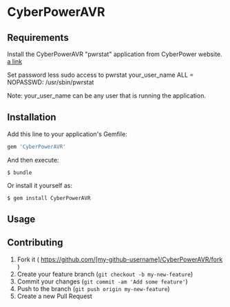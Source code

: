 # CyberPowerAVR

## Requirements

Install the CyberPowerAVR "pwrstat" application from CyberPower website.
[a link](http://www.cyberpowersystems.com/products/management-software/ppl.html)

Set password less sudo access to pwrstat
    your_user_name ALL = NOPASSWD: /usr/sbin/pwrstat

Note: your_user_name can be any user that is running the application.

## Installation

Add this line to your application's Gemfile:

```ruby
gem 'CyberPowerAVR'
```

And then execute:

    $ bundle

Or install it yourself as:

    $ gem install CyberPowerAVR

## Usage

## Contributing

1. Fork it ( https://github.com/[my-github-username]/CyberPowerAVR/fork )
2. Create your feature branch (`git checkout -b my-new-feature`)
3. Commit your changes (`git commit -am 'Add some feature'`)
4. Push to the branch (`git push origin my-new-feature`)
5. Create a new Pull Request
